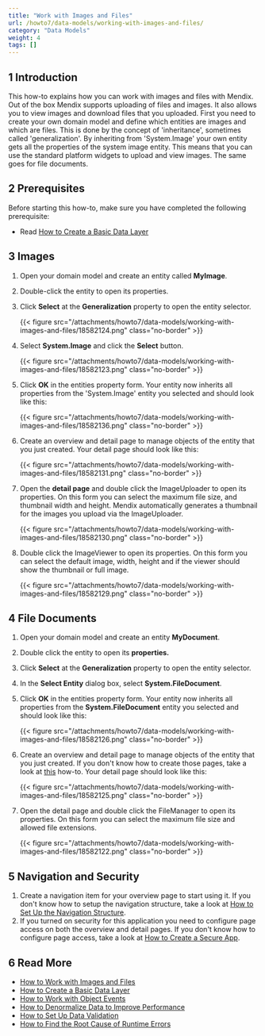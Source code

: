 ```yaml
---
title: "Work with Images and Files"
url: /howto7/data-models/working-with-images-and-files/
category: "Data Models"
weight: 4
tags: []
---
```


## 1 Introduction

This how-to explains how you can work with images and files with Mendix. Out of the box Mendix supports uploading of files and images. It also allows you to view images and download files that you uploaded. First you need to create your own domain model and define which entities are images and which are files. This is done by the concept of 'inheritance', sometimes called 'generalization'. By inheriting from 'System.Image' your own entity gets all the properties of the system image entity. This means that you can use the standard platform widgets to upload and view images. The same goes for file documents.

## 2 Prerequisites

Before starting this how-to, make sure you have completed the following prerequisite:

* Read [How to Create a Basic Data Layer](/howto7/data-models/create-a-basic-data-layer/)

## 3 Images

1. Open your domain model and create an entity called **MyImage**.
2. Double-click the entity to open its properties.
3. Click **Select** at the **Generalization** property to open the entity selector.

    {{< figure src="/attachments/howto7/data-models/working-with-images-and-files/18582124.png" class="no-border" >}}

4. Select **System.Image** and click the **Select** button.

    {{< figure src="/attachments/howto7/data-models/working-with-images-and-files/18582123.png" class="no-border" >}}

5. Click **OK** in the entities property form. Your entity now inherits all properties from the 'System.Image' entity you selected and should look like this:

    {{< figure src="/attachments/howto7/data-models/working-with-images-and-files/18582136.png" class="no-border" >}}

6. Create an overview and detail page to manage objects of the entity that you just created. Your detail page should look like this:

    {{< figure src="/attachments/howto7/data-models/working-with-images-and-files/18582131.png" class="no-border" >}}

7. Open the **detail page** and double click the ImageUploader to open its properties. On this form you can select the maximum file size, and thumbnail width and height. Mendix automatically generates a thumbnail for the images you upload via the ImageUploader.

    {{< figure src="/attachments/howto7/data-models/working-with-images-and-files/18582130.png" class="no-border" >}}

8. Double click the ImageViewer to open its properties. On this form you can select the default image, width, height and if the viewer should show the thumbnail or full image.

    {{< figure src="/attachments/howto7/data-models/working-with-images-and-files/18582129.png" class="no-border" >}}

## 4 File Documents

1. Open your domain model and create an entity **MyDocument**.
2. Double click the entity to open its **properties.**
3. Click **Select** at the **Generalization** property to open the entity selector.
4. In the **Select Entity** dialog box, select **System.FileDocument**.
5. Click **OK** in the entities property form. Your entity now inherits all properties from the **System.FileDocument** entity you selected and should look like this:

    {{< figure src="/attachments/howto7/data-models/working-with-images-and-files/18582126.png" class="no-border" >}}

6. Create an overview and detail page to manage objects of the entity that you just created. If you don't know how to create those pages, take a look at [this](/howto7/front-end/create-your-first-two-overview-and-detail-pages/) how-to. Your detail page should look like this:

    {{< figure src="/attachments/howto7/data-models/working-with-images-and-files/18582125.png" class="no-border" >}}

7. Open the detail page and double click the FileManager to open its properties. On this form you can select the maximum file size and allowed file extensions.

    {{< figure src="/attachments/howto7/data-models/working-with-images-and-files/18582122.png" class="no-border" >}}

## 5 Navigation and Security

1. Create a navigation item for your overview page to start using it. If you don't know how to setup the navigation structure, take a look at [How to Set Up the Navigation Structure](/howto7/general/setting-up-the-navigation-structure/).
2. If you turned on security for this application you need to configure page access on both the overview and detail pages. If you don't know how to configure page access, take a look at [How to Create a Secure App](/howto7/security/create-a-secure-app/).

## 6 Read More

* [How to Work with Images and Files](/howto7/data-models/working-with-images-and-files/)
* [How to Create a Basic Data Layer](/howto7/data-models/create-a-basic-data-layer/)
* [How to Work with Object Events](/howto7/data-models/working-with-object-events/)
* [How to Denormalize Data to Improve Performance](/howto7/data-models/denormalize-data-to-improve-performance/)
* [How to Set Up Data Validation](/howto7/data-models/setting-up-data-validation/)
* [How to Find the Root Cause of Runtime Errors](/howto7/monitoring-troubleshooting/finding-the-root-cause-of-runtime-errors/)
